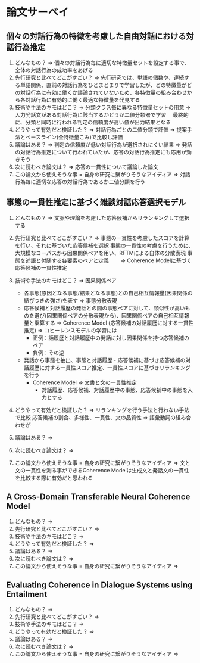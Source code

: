 # 論文サーベイ

## 個々の対話行為の特徴を考慮した自由対話における対話行為推定
1. どんなもの？
   => 個々の対話行為毎に適切な特徴量セットを設定する事で、全体の対話行為の成功率をあげる
2. 先行研究と比べてどこがすごい？
   => 先行研究では、単語の個数や、連続する単語関係、直前の対話行為をひとまとまりで学習したが、どの特徴量がどの対話行為に有効に働くか議論されていないため、各特徴量の組み合わせから各対話行為に有効的に働く最適な特徴量を発見する
3. 技術や手法のキモはどこ？
   => 分類クラス毎に異なる特徴量セットの用意
   => 入力発話文がある対話行為に該当するかどうか二値分類器で学習
    　最終的に、分類と同時に行われる判定の信頼度が高い値が出力結果となる
4. どうやって有効だと検証した？
   => 対話行為ごとの二値分類で評価
   => 提案手法とベースライン(全特徴量こみ)で比較し評価
5. 議論はある？
   => 判定の信頼度が低い対話行為が選択されにくい結果
   => 発話の対話行為推定について行われていたが、応答の対話行為推定にも応用が効きそう
6. 次に読むべき論文は？
   => 応答の一貫性について議論した論文
7. この論文から使えそうな事 = 自身の研究に繋がりそうなアイディア
   => 対話行為毎に適切な応答の対話行為であるか二値分類を行う

## 事態の一貫性推定に基づく雑談対話応答選択モデル
1. どんなもの？
   => 文脈や理論を考慮した応答候補からリランキングして選択する
2. 先行研究と比べてどこがすごい？
   => 事態の一貫性を考慮したスコアを計算を行い、それに基づいた応答候補を選択
    事態の一貫性の考慮を行うために、大規模なコーパスから因果関係ペアを用い、RFTMによる自体の分散表現
    事態を述語と付随する各要素のペアと定義
　　=> Coherence Modelに基づく応答候補の一貫性推定
3. 技術や手法のキモはどこ？
   => 因果関係ペア
    + 各事態(原因となる事態/結果となる事態)との自己相互情報量(因果関係の結びつきの強さ)を表す
   => 事態分散表現
    + 応答候補と対話履歴の発話との間の事態ペアに対して、類似性が高いものを選び(因果関係ペアの分散表現から)、因果関係ペアの自己相互情報量と乗算する
   => Coherence Model (応答候補の対話履歴に対する一貫性推定)
    => コヒーレンスモデルの学習には
      + 正例：話履歴と対話履歴中の発話に対し因果関係を持つ応答候補のペア
      + 負例：その逆
    + 発話から事態を抽出、事態と対話履歴・応答候補に基づき応答候補の対話履歴に対する一貫性スコア推定、一貫性スコアに基づきリランキングを行う
      + Coherence Model => 文書と文の一貫性推定
        + 対話履歴、応答候補、対話履歴中の事態、応答候補中の事態を入力とする

4. どうやって有効だと検証した？
   => リランキングを行う手法と行わない手法で比較
    応答候補の割合、多様性、一貫性、文の品質性
        => 語彙動詞の組み合わせが
5. 議論はある？
   => 

6. 次に読むべき論文は？
   => 

7. この論文から使えそうな事 = 自身の研究に繋がりそうなアイディア
   => 文と文の一貫性を測る事ができるCoherence Modelは生成文と発話文の一貫性を比較する際に有効だと思われる

## A Cross-Domain Transferable Neural Coherence Model
1. どんなもの？
   => 
2. 先行研究と比べてどこがすごい？
   => 
3. 技術や手法のキモはどこ？
   => 
4. どうやって有効だと検証した？
   => 
5. 議論はある？
   => 
6. 次に読むべき論文は？
   => 
7. この論文から使えそうな事 = 自身の研究に繋がりそうなアイディア
   => 

## Evaluating Coherence in Dialogue Systems using Entailment
1. どんなもの？
   => 
2. 先行研究と比べてどこがすごい？
   => 
3. 技術や手法のキモはどこ？
   => 
4. どうやって有効だと検証した？
   => 
5. 議論はある？
   => 
6. 次に読むべき論文は？
   => 
7. この論文から使えそうな事 = 自身の研究に繋がりそうなアイディア
   => 
